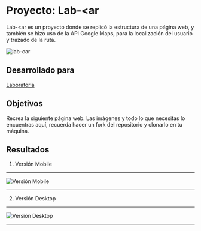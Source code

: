 # Proyecto: Lab-<ar

Lab-<ar es un proyecto donde se replicó la estructura de una página web, y también se hizo uso de la API  Google Maps, para la localización del usuario y trazado de la ruta.

![lab-car](https://user-images.githubusercontent.com/32307611/36310303-90439158-12f5-11e8-9191-113915749f46.png)

## Desarrollado para 
[Laboratoria](http://laboratoria.la)

## Objetivos

Recrea la siguiente página web. Las imágenes y todo lo que necesitas lo encuentras aquí, recuerda hacer un fork del repositorio y clonarlo en tu máquina.

## Resultados

 1. Versión Mobile

***

![Versión Mobile](assets/images/resultmobile.PNG "Versión Mobile")

***

 2. Versión Desktop

***

![Versión Desktop](assets/images/resuldesktop.PNG "Versión Desktop")

***
